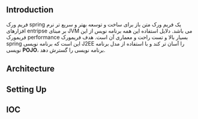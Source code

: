 ## Introduction
فریم ورک spring  یک فریم ورک متن باز برای ساخت و توسعه بهتر و سریع تر نرم افزارهای entripse بر مبنای JVM می باشد.
دلایل استفاده این همه برنامه نویس از این فریمورک performance بسیار بالا و تست راحت و معماری آن است.
هدف فریمورک spring این است که برنامه نویسی J2EE را آسان تر کند و با استفاده از مدل برنامه نویسی   **POJO**، برنامه نویسی را گسترش دهد.
## Architecture 

## Setting Up
## IOC
